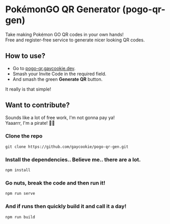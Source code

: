 # **Po**kémon**GO** **QR** **Gen**erator (pogo-qr-gen)
Take making Pokémon GO QR codes in your own hands!  
Free and register-free service to generate nicer looking QR codes.

## How to use?
- Go to [pogo-qr.gaycookie.dev](https://pogo-qr.gaycookie.dev/).
- Smash your Invite Code in the required field.
- And smash the green **Generate QR** button.

It really is that simple!

## Want to contribute?
Sounds like a lot of free work, I'm not gonna pay ya!  
Yaaarrr, I'm a pirate! 🏴‍☠

### Clone the repo
```
git clone https://github.com/gaycookie/pogo-qr-gen.git
```

### Install the dependencies.. Believe me.. there are a lot.
```
npm install
```

### Go nuts, break the code and then run it!
```
npm run serve
```

### And if runs then quickly build it and call it a day!
```
npm run build
```